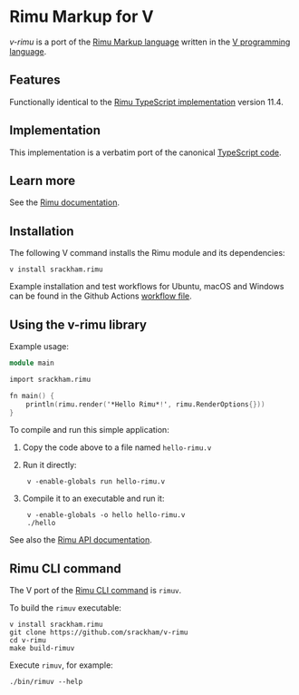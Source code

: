 # Rimu Markup for V

_v-rimu_ is a port of the [Rimu Markup language](https://github.com/srackham/rimu) written in the [V programming language](https://vlang.io/).

## Features
Functionally identical to the [Rimu TypeScript implementation](https://github.com/srackham/rimu) version 11.4.

## Implementation
This implementation is a verbatim port of the canonical [TypeScript code](https://github.com/srackham/rimu).

## Learn more
See the [Rimu documentation](https://srackham.github.io/rimu/reference.html).

## Installation
The following V command installs the Rimu module and its dependencies:

    v install srackham.rimu

Example installation and test workflows for Ubuntu, macOS and Windows can be found in the Github Actions [workflow file](https://github.com/srackham/v-rimu/blob/master/.github/workflows/ci.yml).

## Using the v-rimu library
Example usage:

``` v
module main

import srackham.rimu

fn main() {
	println(rimu.render('*Hello Rimu*!', rimu.RenderOptions{}))
}
```
To compile and run this simple application:

1. Copy the code above to a file named `hello-rimu.v`
2. Run it directly:

        v -enable-globals run hello-rimu.v

3. Compile it to an executable and run it:

        v -enable-globals -o hello hello-rimu.v
        ./hello

See also the [Rimu API documentation](https://srackham.github.io/rimu/reference.html#api).


## Rimu CLI command
The V port of the [Rimu CLI command](https://srackham.github.io/rimu/reference.html#rimuc-command) is `rimuv`.

To build the `rimuv` executable:

    v install srackham.rimu
    git clone https://github.com/srackham/v-rimu
    cd v-rimu
    make build-rimuv

Execute `rimuv`, for example:

    ./bin/rimuv --help
